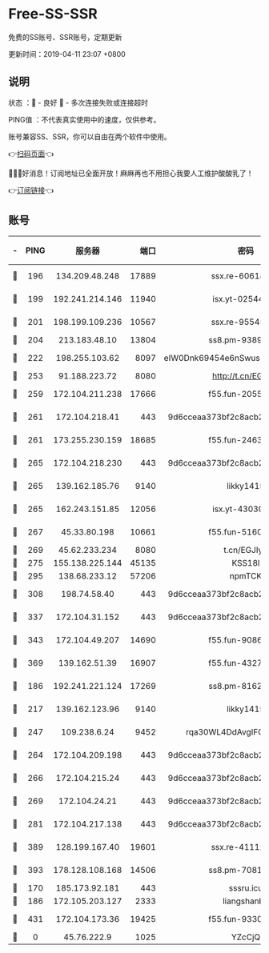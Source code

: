 # Free-SS-SSR

免费的SS账号、SSR账号，定期更新

更新时间：2019-04-11 23:07 +0800

## 说明

状态     ：🙂 - 良好 🙁 - 多次连接失败或连接超时

PING值   ：不代表真实使用中的速度，仅供参考。

账号兼容SS、SSR，你可以自由在两个软件中使用。

👉[扫码页面](https://liesauer.github.io/Free-SS-SSR/)👈

🎉🎉🎉好消息！订阅地址已全面开放！麻麻再也不用担心我要人工维护酸酸乳了！

👉[订阅链接](https://www.liesauer.net/yogurt/subscribe?ACCESS_TOKEN=DAYxR3mMaZAsaqUb)👈

## 账号

|-|PING|服务器|端口|密码|加密方式|区域|
|:----:|:----:|:-----:|-----:|:----:|:----:|:----:|
|🙂|196|134.209.48.248|17889|ssx.re-60618684|aes-256-cfb|US|
|🙂|199|192.241.214.146|11940|isx.yt-02544513|aes-256-cfb|US|
|🙂|201|198.199.109.236|10567|ssx.re-95545357|aes-256-cfb|US|
|🙂|204|213.183.48.10|13804|ss8.pm-93895580|rc4-md5|RU|
|🙂|222|198.255.103.62|8097|eIW0Dnk69454e6nSwuspv9DmS201tQ0D|aes-256-cfb|US|
|🙂|253|91.188.223.72|8080|http://t.cn/EGJIyrl|rc4-md5|RU|
|🙂|259|172.104.211.238|17666|f55.fun-20551723|aes-256-cfb|US|
|🙂|261|172.104.218.41|443|9d6cceaa373bf2c8acb22e60b6a58be6|aes-256-cfb|US|
|🙂|261|173.255.230.159|18685|f55.fun-24638693|aes-256-cfb|US|
|🙂|265|172.104.218.230|443|9d6cceaa373bf2c8acb22e60b6a58be6|aes-256-cfb|US|
|🙂|265|139.162.185.76|9140|likky1415|aes-256-cfb|DE|
|🙂|265|162.243.151.85|12056|isx.yt-43030728|aes-256-cfb|US|
|🙂|267|45.33.80.198|10661|f55.fun-51606632|aes-256-cfb|US|
|🙂|269|45.62.233.234|8080|t.cn/EGJIyrl|rc4-md5|CA|
|🙂|275|155.138.225.144|45135|KSS18l|rc4-md5|US|
|🙂|295|138.68.233.12|57206|npmTCK|rc4-md5|US|
|🙂|308|198.74.58.40|443|9d6cceaa373bf2c8acb22e60b6a58be6|aes-256-cfb|US|
|🙂|337|172.104.31.152|443|9d6cceaa373bf2c8acb22e60b6a58be6|aes-256-cfb|US|
|🙂|343|172.104.49.207|14690|f55.fun-90866844|aes-256-cfb|SG|
|🙂|369|139.162.51.39|16907|f55.fun-43279732|aes-256-cfb|SG|
|🙂|186|192.241.221.124|17269|ss8.pm-81626609|aes-256-cfb|US|
|🙂|217|139.162.123.96|9140|likky1415|aes-256-cfb|JP|
|🙂|247|109.238.6.24|9452|rqa30WL4DdAvgIFG6Fs3znzTa|aes-256-cfb|FR|
|🙂|264|172.104.209.198|443|9d6cceaa373bf2c8acb22e60b6a58be6|aes-256-cfb|US|
|🙂|266|172.104.215.24|443|9d6cceaa373bf2c8acb22e60b6a58be6|aes-256-cfb|US|
|🙂|269|172.104.24.21|443|9d6cceaa373bf2c8acb22e60b6a58be6|aes-256-cfb|US|
|🙂|281|172.104.217.138|443|9d6cceaa373bf2c8acb22e60b6a58be6|aes-256-cfb|US|
|🙂|389|128.199.167.40|19601|ssx.re-41112805|aes-256-cfb|SG|
|🙂|393|178.128.108.168|14506|ss8.pm-70819008|aes-256-cfb|SG|
|🙁|170|185.173.92.181|443|sssru.icu|rc4-md5|RU|
|🙁|186|172.105.203.127|2333|liangshanbo|chacha20|JP|
|🙁|431|172.104.173.36|19425|f55.fun-93309180|aes-256-cfb|SG|
|🙁|0|45.76.222.9|1025|YZcCjQ|rc4-md5|JP|
